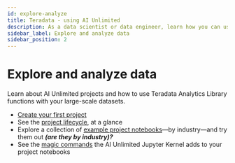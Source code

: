 ```yaml
---
id: explore-analyze
title: Teradata - using AI Unlimited
description: As a data scientist or data engineer, learn how you can use AI Unlimited.
sidebar_label: Explore and analyze data
sidebar_position: 2
---
```


# Explore and analyze data

Learn about AI Unlimited projects and how to use Teradata Analytics Library functions with your large-scale datasets.

- [Create your first project](create-first-project.md)
- See the [project lifecycle](project-lifecycle.md), at a glance
- Explore a collection of [example project notebooks](example-projects.md)&mdash;by industry&mdash;and try them out  ***(are they by industry)?***
- See the [magic commands](magic-commands.md) the AI Unlimited Jupyter Kernel adds to your project notebooks